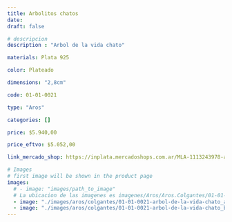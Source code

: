 ```yaml
---
title: Arbolitos chatos
date: 
draft: false

# descripcion
description : "Arbol de la vida chato"

materials: Plata 925

color: Plateado

dimensions: "2,8cm"

code: 01-01-0021

type: "Aros"

categories: []

price: $5.940,00

price_eftvo: $5.052,00

link_mercado_shop: https://inplata.mercadoshops.com.ar/MLA-1113243978-aros-plata-925-arbolitos-de-la-vida-colgantes-chatos-_JM

# Images
# first image will be shown in the product page
images:
  # - image: "images/path_to_image"
  # La ubicacion de las imagenes es imagenes/Aros/Aros.Colgantes/01-01-0021-arbolitos-chatos
  - image: "./images/aros/colgantes/01-01-0021-arbol-de-la-vida-chato_a.jpeg"
  - image: "./images/aros/colgantes/01-01-0021-arbol-de-la-vida-chato_b.jpeg"
---
```

